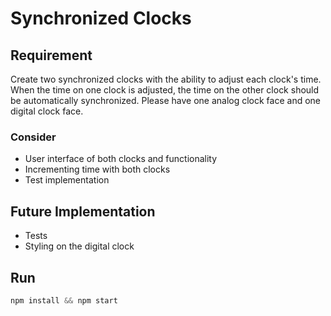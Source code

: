 # Synchronized Clocks

## Requirement

Create two synchronized clocks with the ability to adjust each clock's time. When the time on one clock is adjusted, the time on the other clock should be automatically synchronized. Please have one analog clock face and one digital clock face.

### Consider

* User interface of both clocks and functionality
* Incrementing time with both clocks
* Test implementation

## Future Implementation

* Tests
* Styling on the digital clock

## Run

```js
npm install && npm start
```